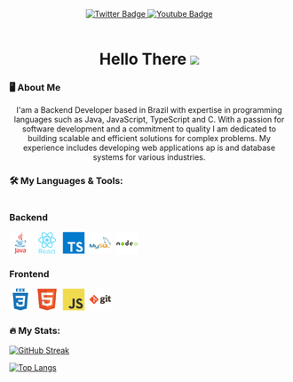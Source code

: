 <div align="center">
<div id="badges">
  <a href="https://twitter.com/maccuci">
    <img src="https://img.shields.io/badge/Twitter-blue?style=for-the-badge&logo=twitter&logoColor=white" alt="Twitter Badge"/>
  </a>
  <a href="https://www.youtube.com/channel/UCSfQXgnG4UGP5hW1x0SKS0g">
    <img src="https://img.shields.io/badge/YouTube-red?style=for-the-badge&logo=youtube&logoColor=white" alt="Youtube Badge"/>
  </a>
</div>
<img src="https://komarev.com/ghpvc/?username=maccuci&style=flat-square&color=blue" alt=""/>
<h1>
  Hello There
  <img src="https://media.giphy.com/media/hvRJCLFzcasrR4ia7z/giphy.gif" width="30px"/>
</h1>
</div>

### :desktop_computer: About Me
<div align="center">
I'am a Backend Developer based in Brazil with expertise in programming languages such as Java, JavaScript, TypeScript and C. With a passion for software development and a commitment to quality I am dedicated to building scalable and efficient solutions for complex problems. My experience includes developing web applications ap is and database systems for various industries.
</div>

### :hammer_and_wrench: My Languages & Tools:
<div style="display: inline-block; justify-content: center;">
  <div style="display: inline-block;">
    <h3>Backend</h3>
    <img src="https://github.com/devicons/devicon/blob/master/icons/java/java-original-wordmark.svg" title="Java" alt="Java" width="40" height="40"/>&nbsp;
    <img src="https://github.com/devicons/devicon/blob/master/icons/react/react-original-wordmark.svg" title="React" alt="React" width="40" height="40"/>&nbsp;
    <img src="https://github.com/devicons/devicon/blob/master/icons/typescript/typescript-original.svg" title="TypeScript" alt="JavaScript" width="40" height="40"/>&nbsp;
    <img src="https://github.com/devicons/devicon/blob/master/icons/mysql/mysql-original-wordmark.svg" title="MySQL"  alt="MySQL" width="40" height="40"/>&nbsp;
    <img src="https://github.com/devicons/devicon/blob/master/icons/nodejs/nodejs-original-wordmark.svg" title="NodeJS" alt="NodeJS" width="40" height="40"/>&nbsp;
  </div>
  <div>
    <h3>Frontend</h3>
    <img src="https://github.com/devicons/devicon/blob/master/icons/css3/css3-plain-wordmark.svg"  title="CSS3" alt="CSS" width="40" height="40"/>&nbsp;
    <img src="https://github.com/devicons/devicon/blob/master/icons/html5/html5-original.svg" title="HTML5" alt="HTML" width="40" height="40"/>&nbsp;
    <img src="https://github.com/devicons/devicon/blob/master/icons/javascript/javascript-original.svg" title="JavaScript" alt="JavaScript" width="40" height="40"/>&nbsp;
    <img src="https://github.com/devicons/devicon/blob/master/icons/git/git-original-wordmark.svg" title="Git" **alt="Git" width="40" height="40"/>
  </div>
</div>

### :fire: My Stats:
  [![GitHub Streak](https://github-readme-streak-stats.herokuapp.com?user=maccuci&theme=dark)](https://git.io/streak-stats)

  [![Top Langs](https://github-readme-stats.vercel.app/api/top-langs/?username=maccuci&layout=compact&theme=dark)](https://github.com/anuraghazra/github-readme-stats)
<div style="display:flex; flex-direction: column; align-items:center;">
</div>
